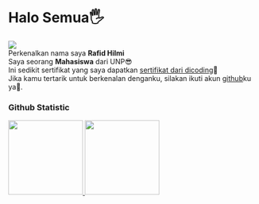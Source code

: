 # Halo Semua🖐️

<img style="margin = auto" src="https://instagram.fkno3-1.fna.fbcdn.net/v/t51.2885-19/368690121_1959341984446543_8175469579309667198_n.jpg?stp=dst-jpg_s150x150&_nc_ht=instagram.fkno3-1.fna.fbcdn.net&_nc_cat=107&_nc_ohc=U3m84-azdYAAX-Vw0wh&edm=AOQ1c0wBAAAA&ccb=7-5&oh=00_AfBVPP4Nnf_0ONJJxmxmkEu45jXIh9phHKUwJOEtv3KDCA&oe=657E72BA&_nc_sid=8b3546"/><br>
Perkenalkan nama saya **Rafid Hilmi** <br>
Saya seorang **Mahasiswa** dari UNP😎 <br>
Ini sedikit sertifikat yang saya dapatkan [sertifikat dari dicoding](https://www.dicoding.com/certificates/GRX52M2M2X0M)🤌<br>
Jika kamu tertarik untuk berkenalan denganku, silakan ikuti akun [github](github.com/RazorPG)ku ya👊.
 
### Github Statistic
<p align="left">
<a href="https://github.com/RazorPG">
  <img height="150em" src="https://github-readme-stats-eight-theta.vercel.app/api?username=RazorPG&show_icons=true&theme=algolia&include_all_commits=true&count_private=true"/>
  <img height="150em" src="https://github-readme-stats-eight-theta.vercel.app/api/top-langs/?username=RazorPG&layout=compact&langs_count=8&theme=algolia"/>
</a>
</p>
